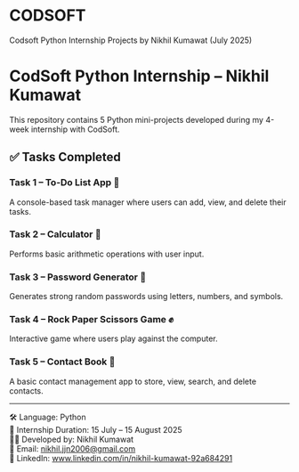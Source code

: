 # CODSOFT
Codsoft Python Internship Projects by Nikhil Kumawat (July 2025)
# CodSoft Python Internship – Nikhil Kumawat

This repository contains 5 Python mini-projects developed during my 4-week internship with CodSoft.

## ✅ Tasks Completed

### Task 1 – To-Do List App 📝
A console-based task manager where users can add, view, and delete their tasks.

### Task 2 – Calculator 🧮
Performs basic arithmetic operations with user input.

### Task 3 – Password Generator 🔐
Generates strong random passwords using letters, numbers, and symbols.

### Task 4 – Rock Paper Scissors Game ✊
Interactive game where users play against the computer.

### Task 5 – Contact Book 📒
A basic contact management app to store, view, search, and delete contacts.

---

🛠 Language: Python  
📅 Internship Duration: 15 July – 15 August 2025  
👨‍💻 Developed by: Nikhil Kumawat  
📧 Email: nikhil.jjn2006@gmail.com  
🔗 LinkedIn: www.linkedin.com/in/nikhil-kumawat-92a684291
